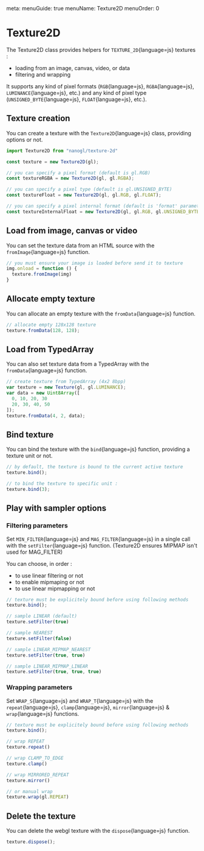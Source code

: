 <route lang="yaml">
meta:
  menuGuide: true
  menuName: Texture2D
  menuOrder: 0
</route>

# Texture2D

The Texture2D class provides helpers for `TEXTURE_2D`{language=js} textures :
  - loading from an image, canvas, video, or data
  - filtering and wrapping

It supports any kind of pixel formats (`RGB`{language=js}, `RGBA`{language=js}, `LUMINANCE`{language=js}, etc.) and any kind of pixel type (`UNSIGNED_BYTE`{language=js}, `FLOAT`{language=js}, etc.).

## Texture creation

You can create a texture with the `Texture2D`{language=js} class, providing options or not.

```js
import Texture2D from "nanogl/texture-2d"

const texture = new Texture2D(gl);

// you can specify a pixel format (default is gl.RGB)
const textureRGBA = new Texture2D(gl, gl.RGBA);

// you can specify a pixel type (default is gl.UNSIGNED_BYTE)
const textureFloat = new Texture2D(gl, gl.RGB, gl.FLOAT);

// you can specify a pixel internal format (default is 'format' parameter value)
const textureInternalFloat = new Texture2D(gl, gl.RGB, gl.UNSIGNED_BYTE, gl.RGBA);
```


## Load from image, canvas or video

You can set the texture data from an HTML source with the `fromImage`{language=js} function.

```js
// you must ensure your image is loaded before send it to texture
img.onload = function () {
  texture.fromImage(img)
}

```

## Allocate empty texture

You can allocate an empty texture with the `fromData`{language=js} function.

```js
// allocate empty 128x128 texture
texture.fromData(128, 128);
```

## Load from TypedArray

You can also set texture data from a TypedArray with the `fromData`{language=js} function.

```js
// create texture from TypedArray (4x2 8bpp)
var texture = new Texture(gl, gl.LUMINANCE);
var data = new Uint8Array([
  0, 10, 20, 30
  20, 30, 40, 50
]);
texture.fromData(4, 2, data);
```

## Bind texture

You can bind the texture with the `bind`{language=js} function, providing a texture unit or not.

```js
// by default, the texture is bound to the current active texture
texture.bind();

// to bind the texture to specific unit :
texture.bind(3);
```

## Play with sampler options

### Filtering parameters

Set `MIN_FILTER`{language=js} and `MAG_FILTER`{language=js} in a single call with the `setFilter`{language=js} function. (Texture2D ensures MIPMAP isn't used for MAG_FILTER)

You can choose, in order :
- to use linear filtering or not
- to enable mipmaping or not
- to use linear mipmapping or not

```js
// texture must be explicitely bound before using following methods
texture.bind();

// sample LINEAR (default)
texture.setFilter(true)

// sample NEAREST
texture.setFilter(false)

// sample LINEAR_MIPMAP_NEAREST
texture.setFilter(true, true)

// sample LINEAR_MIPMAP_LINEAR
texture.setFilter(true, true, true)
```

### Wrapping parameters

Set `WRAP_S`{language=js} and `WRAP_T`{language=js} with the `repeat`{language=js}, `clamp`{language=js}, `mirror`{language=js} & `wrap`{language=js} functions.

```js
// texture must be explicitely bound before using following methods
texture.bind();

// wrap REPEAT
texture.repeat()

// wrap CLAMP_TO_EDGE
texture.clamp()

// wrap MIRRORED_REPEAT
texture.mirror()

// or manual wrap
texture.wrap(gl.REPEAT)
```

## Delete the texture

You can delete the webgl texture with the `dispose`{language=js} function.

```js
texture.dispose();
```
